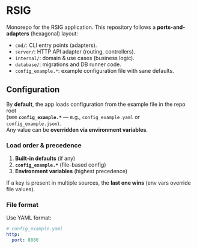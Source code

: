 # RSIG
Monorepo for the RSIG application. This repository follows a **ports-and-adapters** (hexagonal) layout:

- `cmd/`: CLI entry points (adapters).
- `server/`: HTTP API adapter (routing, controllers).
- `internal/`: domain & use cases (business logic).
- `database/`: migrations and DB runner code.
- `config_example.*`: example configuration file with sane defaults.

## Configuration

By **default**, the app loads configuration from the example file in the repo root  
(see **`config_example.*`** — e.g., `config_example.yaml` or `config_example.json`).  
Any value can be **overridden via environment variables**.

### Load order & precedence

1. **Built-in defaults** (if any)
2. **`config_example.*`** (file-based config)
3. **Environment variables** (highest precedence)

If a key is present in multiple sources, the **last one wins** (env vars override file values).

### File format

Use YAML format:

```yaml
# config_example.yaml
http:
  port: 8080
